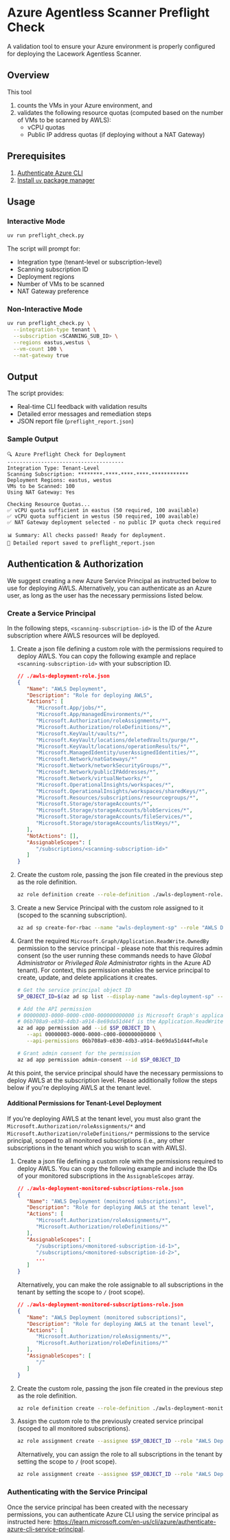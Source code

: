 # Azure Agentless Scanner Preflight Check

A validation tool to ensure your Azure environment is properly configured for deploying the Lacework Agentless Scanner.

## Overview

This tool
1. counts the VMs in your Azure environment, and 
2. validates the following resource quotas (computed based on the number of VMs to be scanned by AWLS):
   - vCPU quotas
   - Public IP address quotas (if deploying without a NAT Gateway)

## Prerequisites
1. [Authenticate Azure CLI](#authentication--authorization)
1. [Install `uv` package manager](https://docs.astral.sh/uv/getting-started/installation/)

## Usage

### Interactive Mode

```bash
uv run preflight_check.py
```

The script will prompt for:
- Integration type (tenant-level or subscription-level)
- Scanning subscription ID
- Deployment regions
- Number of VMs to be scanned
- NAT Gateway preference

### Non-Interactive Mode

```bash
uv run preflight_check.py \
  --integration-type tenant \
  --subscription <SCANNING_SUB_ID> \
  --regions eastus,westus \
  --vm-count 100 \
  --nat-gateway true
```

## Output

The script provides:
- Real-time CLI feedback with validation results
- Detailed error messages and remediation steps
- JSON report file (`preflight_report.json`)

### Sample Output

```
🔍 Azure Preflight Check for Deployment
--------------------------------------
Integration Type: Tenant-Level
Scanning Subscription: ********-****-****-****-************
Deployment Regions: eastus, westus
VMs to be Scanned: 100
Using NAT Gateway: Yes

Checking Resource Quotas...
✅ vCPU quota sufficient in eastus (50 required, 100 available)
✅ vCPU quota sufficient in westus (50 required, 100 available)
✅ NAT Gateway deployment selected - no public IP quota check required

📊 Summary: All checks passed! Ready for deployment.
💾 Detailed report saved to preflight_report.json
```

## Authentication & Authorization

We suggest creating a new Azure Service Principal as instructed below to use for deploying AWLS. Alternatively, you can authenticate as an Azure user, as long as the user has the necessary permissions listed below.

### Create a Service Principal
In the following steps, `<scanning-subscription-id>` is the ID of the Azure subscription where AWLS resources will be deployed.

1. Create a json file defining a custom role with the permissions required to deploy AWLS. You can copy the following example and replace `<scanning-subscription-id>` with your subscription ID.
   ```json
   // ./awls-deployment-role.json
   {
      "Name": "AWLS Deployment",
      "Description": "Role for deploying AWLS",
      "Actions": [
         "Microsoft.App/jobs/*",
         "Microsoft.App/managedEnvironments/*",
         "Microsoft.Authorization/roleAssignments/*",
         "Microsoft.Authorization/roleDefinitions/*",
         "Microsoft.KeyVault/vaults/*",
         "Microsoft.KeyVault/locations/deletedVaults/purge/*",
         "Microsoft.KeyVault/locations/operationResults/*",
         "Microsoft.ManagedIdentity/userAssignedIdentities/*",
         "Microsoft.Network/natGateways/*"
         "Microsoft.Network/networkSecurityGroups/*",
         "Microsoft.Network/publicIPAddresses/*",
         "Microsoft.Network/virtualNetworks/*",
         "Microsoft.OperationalInsights/workspaces/*",
         "Microsoft.OperationalInsights/workspaces/sharedKeys/*",
         "Microsoft.Resources/subscriptions/resourcegroups/*",
         "Microsoft.Storage/storageAccounts/*",
         "Microsoft.Storage/storageAccounts/blobServices/*",
         "Microsoft.Storage/storageAccounts/fileServices/*",
         "Microsoft.Storage/storageAccounts/listKeys/*",
      ],
      "NotActions": [],
      "AssignableScopes": [
         "/subscriptions/<scanning-subscription-id>"
      ]
   }
   ```

2. Create the custom role, passing the json file created in the previous step as the role definition.
   ```bash
   az role definition create --role-definition ./awls-deployment-role.json
   ```

3. Create a new Service Principal with the custom role assigned to it (scoped to the scanning subscription).
   ```bash
   az ad sp create-for-rbac --name "awls-deployment-sp" --role "AWLS Deployment" --scopes /subscriptions/<scanning-subscription-id>
   ```

4. Grant the required `Microsoft.Graph/Application.ReadWrite.OwnedBy` permission to the service principal - please note that this requires admin consent (so the user running these commands needs to have _Global Administrator_ or _Privileged Role Administrator_ rights in the Azure AD tenant). For context, this permission enables the service principal to create, update, and delete applications it creates.
   ```bash
   # Get the service principal object ID
   SP_OBJECT_ID=$(az ad sp list --display-name "awls-deployment-sp" --query '[0].id' -o tsv)

   # Add the API permission
   # 00000003-0000-0000-c000-000000000000 is Microsoft Graph's application ID
   # 06b708a9-e830-4db3-a914-8e69da51d44f is the Application.ReadWrite.OwnedBy permission ID
   az ad app permission add --id $SP_OBJECT_ID \
      --api 00000003-0000-0000-c000-000000000000 \
      --api-permissions 06b708a9-e830-4db3-a914-8e69da51d44f=Role

   # Grant admin consent for the permission
   az ad app permission admin-consent --id $SP_OBJECT_ID
   ```

At this point, the service principal should have the necessary permissions to deploy AWLS at the subscription level. Please additionally follow the steps below if you're deploying AWLS at the tenant level.

#### Additional Permissions for Tenant-Level Deployment
If you're deploying AWLS at the tenant level, you must also grant the `Microsoft.Authorization/roleAssignments/*` and `Microsoft.Authorization/roleDefinitions/*` permissions to the service principal, scoped to all monitored subscriptions (i.e., any other subscriptions in the tenant which you wish to scan with AWLS).
1. Create a json file defining a custom role with the permissions required to deploy AWLS. You can copy the following example and include the IDs of your monitored subscriptions in the `AssignableScopes` array.
   ```json
   // ./awls-deployment-monitored-subscriptions-role.json
   {
      "Name": "AWLS Deployment (monitored subscriptions)",
      "Description": "Role for deploying AWLS at the tenant level",
      "Actions": [
         "Microsoft.Authorization/roleAssignments/*",
         "Microsoft.Authorization/roleDefinitions/*"
      ],
      "AssignableScopes": [
         "/subscriptions/<monitored-subscription-id-1>",
         "/subscriptions/<monitored-subscription-id-2>",
         ...
      ]
   }
   ```
   Alternatively, you can make the role assignable to all subscriptions in the tenant by setting the scope to `/` (root scope).
   ```json
   // ./awls-deployment-monitored-subscriptions-role.json
   {
      "Name": "AWLS Deployment (monitored subscriptions)",
      "Description": "Role for deploying AWLS at the tenant level",
      "Actions": [
         "Microsoft.Authorization/roleAssignments/*",
         "Microsoft.Authorization/roleDefinitions/*"
      ],
      "AssignableScopes": [
         "/"
      ]
   }  
   ```

2. Create the custom role, passing the json file created in the previous step as the role definition.
   ```bash
   az role definition create --role-definition ./awls-deployment-monitored-subscriptions-role.json
   ```

3. Assign the custom role to the previously created service principal (scoped to all monitored subscriptions).
   ```bash
   az role assignment create --assignee $SP_OBJECT_ID --role "AWLS Deployment (monitored subscriptions)" --scope /subscriptions/<monitored-subscription-id-1> /subscriptions/<monitored-subscription-id-2> ...
   ```
   Alternatively, you can assign the role to all subscriptions in the tenant by setting the scope to `/` (root scope).
   ```bash
   az role assignment create --assignee $SP_OBJECT_ID --role "AWLS Deployment (monitored subscriptions)" --scope /
   ```

### Authenticating with the Service Principal

Once the service principal has been created with the necessary permissions, you can authenticate Azure CLI using the service principal as instructed here: https://learn.microsoft.com/en-us/cli/azure/authenticate-azure-cli-service-principal.
